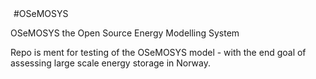 <!-- Piwik Image Tracker -->
<img src="http://lorut.no/piwik/piwik.php?idsite=1&amp;rec=1" style="width:1px;height:1px;border:0" alt="piwik tracker" />
<!-- End Piwik -->
#OSeMOSYS

OSeMOSYS the Open Source Energy Modelling System

Repo is ment for testing of the OSeMOSYS model - with the end goal of assessing large scale energy storage in Norway.
